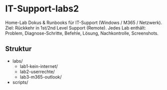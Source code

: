 # IT-Support-labs2
Home-Lab Dokus & Runbooks für IT-Support (Windows / M365 / Netzwerk). Ziel: Rückkehr in 1st/2nd Level Support (Remote).
Jedes Lab enthält: Problem, Diagnose-Schritte, Befehle, Lösung, Nachkontrolle, Screenshots.

## Struktur
- labs/
  - lab1-kein-internet/
  - lab2-userrechte/
  - lab3-m365-outlook/
- scripts/
